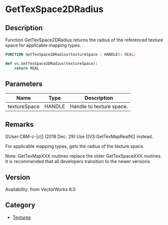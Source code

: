 # GetTexSpace2DRadius

## Description
Function GetTexSpace2DRadius returns the radius of the referenced texture space for applicable mapping types.

```pascal
FUNCTION GetTexSpace2DRadius(textureSpace : HANDLE): REAL;
```

```python
def vs.GetTexSpace2DRadius(textureSpace):
    return REAL
```

## Parameters
|Name|Type|Description|
|---|---|---|
|textureSpace|HANDLE|Handle to texture space.|

## Remarks
[[User:CBM-c-|_c_]] (2018 Dec. 29) Use [[VS:GetTexMapRealN]] instead. 


For applicable mapping types, gets the radius of the texture space.

Note: GetTexMapXXX routines replace the older GetTexSpaceXXX routines.  It is recommended that all developers transition to the newer versions.

## Version
Availability: from VectorWorks 8.0

## Category
* [Textures](../Categories/Textures.md)
